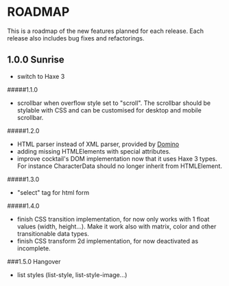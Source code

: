 ROADMAP
==============
This is a roadmap of the new features planned for each release. Each release also includes bug fixes and refactorings.


1.0.0 Sunrise
------------------
- switch to Haxe 3

#####1.1.0
- scrollbar when overflow style set to "scroll". The scrollbar should be stylable 
with CSS and can be customised for desktop and mobile scrollbar.

#####1.2.0
- HTML parser instead of XML parser, provided by [Domino](https://github.com/silexlabs/Dominos)
- adding missing HTMLElements with special attributes.
- improve cocktail's DOM implementation now that it uses Haxe 3 types. For instance CharacterData should no longer inherit from HTMLElement.

#####1.3.0
- "select" tag for html form

#####1.4.0
- finish CSS transition implementation, for now only works with 1 float values (width, height...). Make it work also with matrix, color and other transitionable data types.
- finish CSS transform 2d implementation, for now deactivated as incomplete.

###1.5.0 Hangover
- list styles (list-style, list-style-image...)

